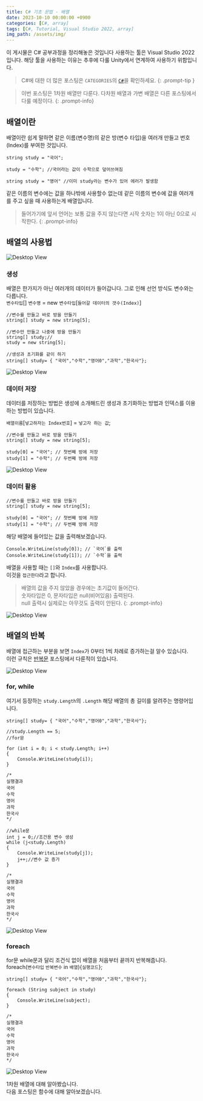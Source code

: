 ```yaml
---
title: C# 기초 문법 - 배열
date: 2023-10-10 00:00:00 +0900
categories: [C#, array]
tags: [C#, Tutorial, Visual Studio 2022, array]
img_path: /assets/img/
---
```


이 게시물은 C# 공부과정을 정리해놓은 것입니다
사용하는 툴은 Visual Studio 2022 입니다.
해당 툴을 사용하는 이유는 추후에 다룰 Unity에서 연계하여 사용하기 위함입니다.

> C#에 대한 더 많은 포스팅은 `CATEGORIES`의 <a href ="https://ryutaeha.github.io/categories/c/">`C#`</a>을 확인하세요.
 {: .prompt-tip }

> 이번 포스팅은 1차원 배열만 다룬다.
> 다차원 배열과 가변 배열은 다른 포스팅에서 다룰 예정이다.
 {: .prompt-info}

## 배열이란

배열이란 쉽게 말하면 같은 이름(변수명)의 같은 방(변수 타입)을 여러개 만들고 번호(Index)를 부여한 것입니다.
<br>

```
string study = "국어";

study = "수학"; //국어라는 값이 수학으로 덮어쓰여짐

string study = "영어" //이미 study라는 변수가 있어 에러가 발생함
```

같은 이름의 변수에는 값을 하나밖에 사용할수 없는데 같은 이름의 변수에 값을 여러개를 주고 싶을 때 사용하는게 배열입니다.

> 들어가기에 앞서 언어는 보통 값을 주지 않는다면 시작 숫자는 1이 아닌 0으로 시작한다.
 {: .prompt-info}

## 배열의 사용법

![Desktop View](test.png)

### 생성

배열은 한가지가 아닌 여러개의 데이터가 들어갑니다. 그로 인해 선언 방식도 변수와는 다릅니다.
<br>
`변수타입`[] `변수명` = new `변수타입`[`들어갈 데이터의 갯수(Index)`]

```
//변수를 만들고 바로 방을 만들기
string[] study = new string[5];

//변수만 만들고 나중에 방을 만들기
string[] study;//
study = new string[5];

//생성과 초기화를 같이 하기
string[] study= { "국어","수학","영어0","과학","한국사"};

```

![Desktop View](test.png)

### 데이터 저장

데이터를 저장하는 방법은 생성에 소개해드린 생성과 초기화하는 방법과 인덱스를 이용하는 방법이 있습니다.

`배열이름`[`넣고하자는 Index번호`] = `넣고자 하는 값`;

```
//변수를 만들고 바로 방을 만들기
string[] study = new string[5];

study[0] = "국어"; // 첫번째 방에 저장
study[1] = "수학"; // 두번째 방에 저장
```

![Desktop View](test.png)

### 데이터 활용

```
//변수를 만들고 바로 방을 만들기
string[] study = new string[5];

study[0] = "국어"; // 첫번째 방에 저장
study[1] = "수학"; // 두번째 방에 저장
```

해당 배열에 들어있는 값을 출력해보겠습니다.

```
Console.WriteLine(study[0]); // `국어`를 출력
Console.WriteLine(study[1]); // `수학`을 출력
```

배열을 사용할 때는 `[]`와 `Index`를 사용합니다.
<br>
이것을 `접근한다`라고 합니다.

> 배열의 값을 주지 않았을 경우에는 초기값이 들어간다. <br>
> 숫자타입은 0, 문자타입은 null(비어있음) 출력된다. <br>
> null 출력시 실제로는 아무것도 출력이 안된다.
 {: .prompt-info}

![Desktop View](test.png)

## 배열의 반복

배열애 접근하는 부분을 보면 `Index`가 0부터 1씩 차례로 증가하는걸 알수 있습니다.
<br>
이런 규칙은 <a href="https://ryutaeha.github.io/posts/cs-control-flow-statements/#%EB%B0%98%EB%B3%B5%EB%AC%B8">반복문</a> 포스팅에서 다룬적이 있습니다.

![Desktop View](test.png)

### for, while

여기서 등장하는 `study.Length`의 `.Length` 해당 배열의 총 길이를 알려주는 명령어입니다.

```
string[] study= { "국어","수학","영어0","과학","한국사"};

//study.Length == 5;
//for문

for (int i = 0; i < study.Length; i++)
{
    Console.WriteLine(study[i]);
}

/*
실행결과
국어
수학
영어
과학
한국사
*/

//while문
int j = 0;//조건용 변수 생성
while (j<study.Length)
{
    Console.WriteLine(study[j]);
    j++;//변수 값 증가
}

/*
실행결과
국어
수학
영어
과학
한국사
*/
```

![Desktop View](test.png)

### foreach

for문 while문과 달리 조건식 없이 배열을 처음부터 끝까지 반복해줍니다.
<br>
foreach(`변수타입` `반복변수` in `배열`){`실행코드`};

```
string[] study= { "국어","수학","영어0","과학","한국사"};

foreach (String subject in study)
{
    Console.WriteLine(subject);
}

/*
실행결과
국어
수학
영어
과학
한국사
*/

```

![Desktop View](test.png)

1차원 배열에 대해 알아봤습니다.
<br>
다음 포스팅은 함수에 대해 알아보겠습니다.
